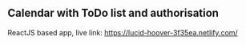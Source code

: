## Calendar with ToDo list and authorisation

ReactJS based app, live link: https://lucid-hoover-3f35ea.netlify.com/
